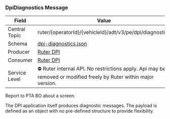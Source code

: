 ### DpiDiagnostics Message
| Field         | Value                                                                                                             |
|---------------|-------------------------------------------------------------------------------------------------------------------|
| Central Topic | ruter/{operatorId}/{vehicleId}/adt/v3/pe/dpi/diagnostics                                                          |
| Schema        | [ dpi-diagnostics.json ](json-schemas/pe/dpi/diagnostics/dpi-diagnostics.json)                                    |
| Producer      | [Ruter DPI](https://github.com/orgs/RuterNo/teams/dpi-team)                                                       |
| Consumer      | [Ruter DPI](https://github.com/orgs/RuterNo/teams/dpi-team)                                                       |
| Service Level | ⛔ Ruter internal API. No restrictions apply. Api may be removed or modified freely by Ruter within major version. |

Report to PTA BO about a screen.

The DPI application itself produces diagnostic messages.
The payload is defined as an object with no pre-defined structure to provide flexibility.
